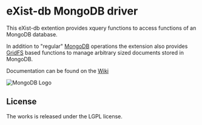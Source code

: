 eXist-db MongoDB driver
========================================

This eXist-db extention provides xquery functions to access functions of an MongoDB database.

In addition to "regular" [MongoDB](https://github.com/dizzzz/eXistdb-MongoDB-extension/wiki/MongoDB) operations the extension also provides [GridFS](https://github.com/dizzzz/eXistdb-MongoDB-extension/wiki/GridFS) based functions to manage arbitrary sized documents stored in MongoDB.

Documentation can be found on the [Wiki](https://github.com/dizzzz/eXistdb-MongoDB-extension/wiki)

![MongoDB Logo](http://www.mongodb.com/sites/mongodb.com/files/media/mongodb-logo-rgb.jpeg)

## License

The works is released under the LGPL license.
